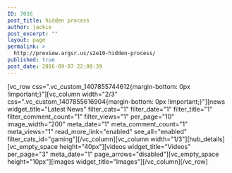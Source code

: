 ```yaml
---
ID: 7036
post_title: hidden process
author: jackie
post_excerpt: ""
layout: page
permalink: >
  http://preview.argsr.us/s2e10-hidden-process/
published: true
post_date: 2016-09-07 22:00:39
---
```

[vc_row css=".vc_custom_1407855744612{margin-bottom: 0px !important;}"][vc_column width="2/3" css=".vc_custom_1407855616904{margin-bottom: 0px !important;}"][news widget_title="Latest News" filter_cats="1" filter_date="1" filter_title="1" filter_comment_count="1" filter_views="1" per_page="10" image_width="200" meta_date="1" meta_comment_count="1" meta_views="1" read_more_link="enabled" see_all="enabled" filter_cats_id="gaming"][/vc_column][vc_column width="1/3"][hub_details][vc_empty_space height="40px"][videos widget_title="Videos" per_page="3" meta_date="1" page_arrows="disabled"][vc_empty_space height="10px"][images widget_title="Images"][/vc_column][/vc_row]
